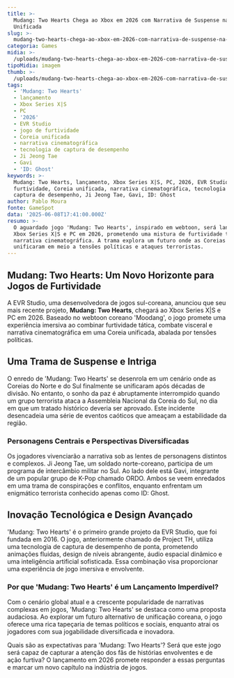 ```yaml
---
title: >-
  Mudang: Two Hearts Chega ao Xbox em 2026 com Narrativa de Suspense na Coreia
  Unificada
slug: >-
  mudang-two-hearts-chega-ao-xbox-em-2026-com-narrativa-de-suspense-na-coreia-unificada
categoria: Games
midia: >-
  /uploads/mudang-two-hearts-chega-ao-xbox-em-2026-com-narrativa-de-suspense-na-coreia-unificada-thumb.jpg
tipoMidia: imagem
thumb: >-
  /uploads/mudang-two-hearts-chega-ao-xbox-em-2026-com-narrativa-de-suspense-na-coreia-unificada-thumb.jpg
tags:
  - 'Mudang: Two Hearts'
  - lançamento
  - Xbox Series X|S
  - PC
  - '2026'
  - EVR Studio
  - jogo de furtividade
  - Coreia unificada
  - narrativa cinematográfica
  - tecnologia de captura de desempenho
  - Ji Jeong Tae
  - Gavi
  - 'ID: Ghost'
keywords: >-
  Mudang: Two Hearts, lançamento, Xbox Series X|S, PC, 2026, EVR Studio, jogo de
  furtividade, Coreia unificada, narrativa cinematográfica, tecnologia de
  captura de desempenho, Ji Jeong Tae, Gavi, ID: Ghost
author: Pablo Moura
fonte: GameSpot
data: '2025-06-08T17:41:00.000Z'
resumo: >-
  O aguardado jogo 'Mudang: Two Hearts', inspirado em webtoon, será lançado para
  Xbox Series X|S e PC em 2026, prometendo uma mistura de furtividade tática e
  narrativa cinematográfica. A trama explora um futuro onde as Coreias se
  unificaram em meio a tensões políticas e ataques terroristas.
---
```


## Mudang: Two Hearts: Um Novo Horizonte para Jogos de Furtividade

A EVR Studio, uma desenvolvedora de jogos sul-coreana, anunciou que seu mais recente projeto, **Mudang: Two Hearts**, chegará ao Xbox Series X|S e PC em 2026. Baseado no webtoon coreano 'Moodang', o jogo promete uma experiência imersiva ao combinar furtividade tática, combate visceral e narrativa cinematográfica em uma Coreia unificada, abalada por tensões políticas.

## Uma Trama de Suspense e Intriga

O enredo de 'Mudang: Two Hearts' se desenrola em um cenário onde as Coreias do Norte e do Sul finalmente se unificaram após décadas de divisão. No entanto, o sonho da paz é abruptamente interrompido quando um grupo terrorista ataca a Assembleia Nacional da Coreia do Sul, no dia em que um tratado histórico deveria ser aprovado. Este incidente desencadeia uma série de eventos caóticos que ameaçam a estabilidade da região.

### Personagens Centrais e Perspectivas Diversificadas

Os jogadores vivenciarão a narrativa sob as lentes de personagens distintos e complexos. Ji Jeong Tae, um soldado norte-coreano, participa de um programa de intercâmbio militar no Sul. Ao lado dele está Gavi, integrante de um popular grupo de K-Pop chamado ORDO. Ambos se veem enredados em uma trama de conspirações e conflitos, enquanto enfrentam um enigmático terrorista conhecido apenas como ID: Ghost.

## Inovação Tecnológica e Design Avançado

'Mudang: Two Hearts' é o primeiro grande projeto da EVR Studio, que foi fundada em 2016. O jogo, anteriormente chamado de Project TH, utiliza uma tecnologia de captura de desempenho de ponta, prometendo animações fluidas, design de níveis abrangente, áudio espacial dinâmico e uma inteligência artificial sofisticada. Essa combinação visa proporcionar uma experiência de jogo imersiva e envolvente.

### Por que 'Mudang: Two Hearts' é um Lançamento Imperdível?

Com o cenário global atual e a crescente popularidade de narrativas complexas em jogos, 'Mudang: Two Hearts' se destaca como uma proposta audaciosa. Ao explorar um futuro alternativo de unificação coreana, o jogo oferece uma rica tapeçaria de temas políticos e sociais, enquanto atrai os jogadores com sua jogabilidade diversificada e inovadora.

Quais são as expectativas para 'Mudang: Two Hearts'? Será que este jogo será capaz de capturar a atenção dos fãs de histórias envolventes e de ação furtiva? O lançamento em 2026 promete responder a essas perguntas e marcar um novo capítulo na indústria de jogos.

